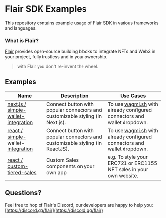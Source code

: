 # Flair SDK Examples

This repository contains example usage of Flair SDK in various frameworks and languages.

### What is Flair?

[Flair](https://flair.finance) provides open-source building blocks to integrate NFTs and Web3 in your project, fully trustless and in your ownership.

> with Flair you don't re-invent the wheel.

## Examples

| Name                                                                     | Description                                                                   | Use Cases                                                                                                     |
| ------------------------------------------------------------------------ | ----------------------------------------------------------------------------- | ------------------------------------------------------------------------------------------------------------- |
| [next.js / simple-wallet-integration](next.js/simple-wallet-integration) | Connect button with popular connectors and customizable styling (in Next.js). | To use [wagmi.sh](https://github.com/wagmi-dev/wagmi) with already configured connectors and wallet dropdown. |
| [react / simple-wallet-integration](react/simple-wallet-integration)     | Connect button with popular connectors and customizable styling (in ReactJS). | To use [wagmi.sh](https://github.com/wagmi-dev/wagmi) with already configured connectors and wallet dropdown. |
| [react / custom-tiered-sales](react/custom-tiered-sales)                 | Custom Sales components on your own app                                       | e.g. To style your ERC721 or ERC1155 NFT sales in your own website.                                           |

<!--                                                                                                     | [react / custom-nft-minting-sales](react/custom-nft-minting-sales)                             | Custom NFT Minting Sales page on your own app                                                                     | e.g. To use give your users a native minting experience with your own styling. |
| [react / community-airdrop-reward-stream](react/custom-nft-minting-sales)                                | Airdrop ERC20 rewards to your NFT community.                                                   | e.g. To reward long-term holders of your NFTs with a credit token or your own gaming token.                       |
| [nodejs / mint-nft-by-role-meta-transactions](nodejs/express/mint-nft-by-role-meta-transactions)         | Mint new NFTs from your backend using meta transactions, using Roles.                          | e.g. To pay for gas on behalf of your users.                                                                      |
| [nodejs / mint-one-of-one-nfts-meta-transactions](nodejs/express/mint-one-of-one-nfts-meta-transactions) | Mint new NFTs from your backend using meta transactions, with dedicated metadata for each NFT. | e.g. When users do a certain action on your app and mint an NFT to their wallet, with dynamic metadata and image. |
| -->

## Questions?

Feel free to hop of Flair's Discord, our developers are happy to help you: [https://discord.gg/flair](https://discord.gg/flair)
